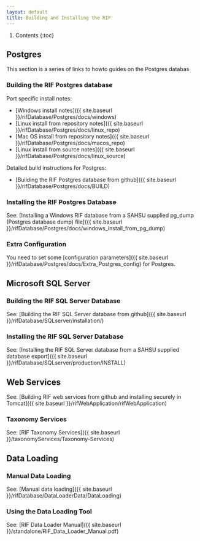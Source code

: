 ```yaml
---
layout: default
title: Building and Installing the RIF
---
```


1. Contents
{:toc}

## Postgres

This section is a series of links to howto guides on the Postgres databas

### Building the RIF Postgres database

Port specific install notes:

  * [Windows install notes]({{ site.baseurl }}/rifDatabase/Postgres/docs/windows)
  * [Linux install from repository notes]({{ site.baseurl }}/rifDatabase/Postgres/docs/linux_repo)
  * [Mac OS install from repository notes]({{ site.baseurl }}/rifDatabase/Postgres/docs/macos_repo)
  * [Linux install from source notes]({{ site.baseurl }}/rifDatabase/Postgres/docs/linux_source)

Detailed build instructions for Postgres:

  * [Building the RIF Postgres database from github]({{ site.baseurl }}/rifDatabase/Postgres/docs/BUILD)

### Installing the RIF Postgres Database

See: [Installing a Windows RIF database from a SAHSU supplied pg_dump (Postgres database dump) file]({{ site.baseurl }}/rifDatabase/Postgres/docs/windows_install_from_pg_dump)

### Extra Configuration

You need to set some [configuration parameters]({{ site.baseurl }}/rifDatabase/Postgres/docs/Extra_Postgres_config) for Postgres.

## Microsoft SQL Server

### Building the RIF SQL Server Database

See: [Building the RIF SQL Server database from github]({{ site.baseurl }}/rifDatabase/SQLserver/installation/)

### Installing the RIF SQL Server Database

See: [Installing the RIF SQL Server database from a SAHSU supplied database export]({{ site.baseurl }}/rifDatabase/SQLserver/production/INSTALL)

## Web Services

See: [Building RIF web services from github and installing securely in Tomcat]({{ site.baseurl }}/rifWebApplication/rifWebApplication)

### Taxonomy Services

See: [RIF Taxonomy Services]({{ site.baseurl }}/taxonomyServices/Taxonomy-Services)

## Data Loading

### Manual Data Loading

See: [Manual data loading]({{ site.baseurl }}/rifDatabase/DataLoaderData/DataLoading)

### Using the Data Loading Tool

See: [RIF Data Loader Manual]({{ site.baseurl }}/standalone/RIF_Data_Loader_Manual.pdf)

